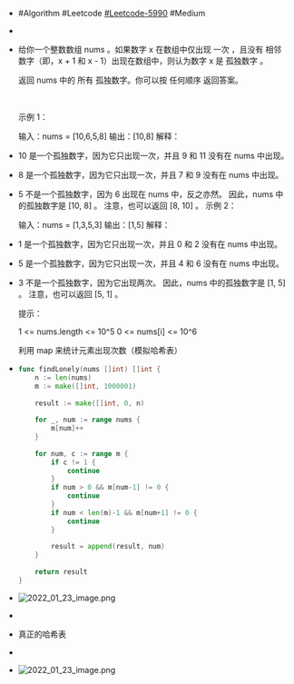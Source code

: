 - #Algorithm #Leetcode [#Leetcode-5990](https://leetcode-cn.com/problems/find-all-lonely-numbers-in-the-array/) #Medium
-
- 给你一个整数数组 nums 。如果数字 x 在数组中仅出现 一次 ，且没有 相邻 数字（即，x + 1 和 x - 1）出现在数组中，则认为数字 x 是 孤独数字 。
  
  返回 nums 中的 所有 孤独数字。你可以按 任何顺序 返回答案。
  
   
  
  示例 1：
  
  输入：nums = [10,6,5,8]
  输出：[10,8]
  解释：
- 10 是一个孤独数字，因为它只出现一次，并且 9 和 11 没有在 nums 中出现。
- 8 是一个孤独数字，因为它只出现一次，并且 7 和 9 没有在 nums 中出现。
- 5 不是一个孤独数字，因为 6 出现在 nums 中，反之亦然。
  因此，nums 中的孤独数字是 [10, 8] 。
  注意，也可以返回 [8, 10] 。
  示例 2：
  
  输入：nums = [1,3,5,3]
  输出：[1,5]
  解释：
- 1 是一个孤独数字，因为它只出现一次，并且 0 和 2 没有在 nums 中出现。
- 5 是一个孤独数字，因为它只出现一次，并且 4 和 6 没有在 nums 中出现。
- 3 不是一个孤独数字，因为它出现两次。
  因此，nums 中的孤独数字是 [1, 5] 。
  注意，也可以返回 [5, 1] 。
  
  
  提示：
  
  1 <= nums.length <= 10^5
  0 <= nums[i] <= 10^6
  
  
  利用 map 来统计元素出现次数（模拟哈希表）
- ```go
  func findLonely(nums []int) []int {
      n := len(nums)
      m := make([]int, 1000001)
      
      result := make([]int, 0, n)
      
      for _, num := range nums {
          m[num]++
      }
      
      for num, c := range m {
          if c != 1 {
              continue
          }
          if num > 0 && m[num-1] != 0 {
              continue
          }
          if num < len(m)-1 && m[num+1] != 0 {
              continue
          }
          
          result = append(result, num)
      }
      
      return result
  }
  ```
- ![2022_01_23_image.png](https://cdn.logseq.com/%2Fa738fab4-25bd-41b0-bb53-62a3b83356f2c2a14990-ffcc-4c1b-8f43-d6d5b06d054f2022_01_23_image.png?Expires=4796546890&Signature=ZqthAjYIORiJdbgIOdTsOzHCmO1Q5hMn-Okc8HiIb1e32f-RlgSROv~4j42iVNK1we21JDeNzrhLsE9-sbzQi7yy6Cncc0scQI1br6FeCZhDl-ODddC1vwuNuxWcaHk~m3A3oUGWH1BzfujJBzOoSPKlXbjL~eZMd8AlXPEKmPVMqC-aEpDiL0GCaz9i22WZdUaWKZCiiSfV7oN9JTa3rKdTKzFgOLUSEtbLaRpzsb~2DaAAOsZLqdGaH~k4JMQa-pU0OjD6m-PdURaG9mmiLnn44SxN-c5vo0bibZeZ~ROrQeTBbsF8fxspQdZQIbs2uB9suaXCM4K4fD8ffftOvw__&Key-Pair-Id=APKAJE5CCD6X7MP6PTEA)
-
- 真正的哈希表
- ```go
  ```
- ![2022_01_23_image.png](https://cdn.logseq.com/%2Fa738fab4-25bd-41b0-bb53-62a3b83356f244d51e00-41fb-48d2-89cb-05c649fa0d5f2022_01_23_image.png?Expires=4796547030&Signature=ZkASjPqrUPMC-SnDFu46EjhfqhXFp~awe0twPauY-RGeoq1BH9O7TQyzsmX6HnryO6h0MWNmVzdchx1P-AEk6eVLKTKx4BedtjMeT6gzHTYO92biU082YRdrgitncKFpIy53cRaYuCWmbSh1WI2OS3anWhbkmcgp-DrV22dkcYM4ANqqwF3NLXCcwRJoXOuJSnatJkfoB8sac2uEIB7luXu75abaR00Ocd0ih3-L7saFYUS96DIY-kJvpEmRusp~moan8CYEwjLTl2VVZhdyp83KwDx~rU6QaMuzxtLtT6EmDa-AQoen~SRDag1E0hc6V-5t5WqEJUzAlKlIqJaOwA__&Key-Pair-Id=APKAJE5CCD6X7MP6PTEA)